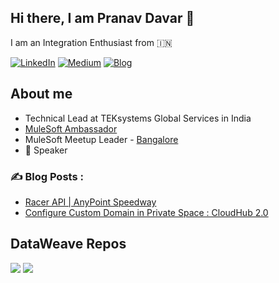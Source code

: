 ## Hi there, I am Pranav Davar 👋
I am an Integration Enthusiast from 🇮🇳

[![LinkedIn](https://img.shields.io/badge/Linkedin-%230077B5.svg?logo=linkedin&logoColor=white&style=for-the-badge)](https://www.linkedin.com/in/pranavdavar/)
[![Medium](https://img.shields.io/badge/Medium-black?logo=medium&logoColor=white&style=for-the-badge)](https://medium.com/@pranavdavar9)
[![Blog](https://img.shields.io/badge/decipherMiddleware-D50000?logo=blogger&logoColor=white&style=for-the-badge)](https://blog.deciphermiddleware.in/)

## About me
- Technical Lead at TEKsystems Global Services in India
- [MuleSoft Ambassador](https://www.mulesoft.com/community/ambassadors/)
- MuleSoft Meetup Leader - [Bangalore](https://meetups.mulesoft.com/bangalore/)
- 🔭 Speaker

### :writing_hand: Blog Posts :
- [Racer API | AnyPoint Speedway](https://blog.deciphermiddleware.in/2024/03/racer-api-anypoint-speedway.html)
- [Configure Custom Domain in Private Space : CloudHub 2.0](https://blog.deciphermiddleware.in/2023/09/configure-custom-domain-in-private.html)

## DataWeave Repos

[![](https://github-readme-stats.vercel.app/api/pin/?username=pranav-davar&repo=advent-of-code-2024-dw&theme=default_repocard)](https://github.com/pranav-davar/advent-of-code-2024-dw)
[![](https://github-readme-stats.vercel.app/api/pin/?username=pranav-davar&repo=project-euler-dw&theme=default_repocard)](https://github.com/pranav-davar/project-euler-dw)
<!--
**pranav-davar/pranav-davar** is a ✨ _special_ ✨ repository because its `README.md` (this file) appears on your GitHub profile.

Here are some ideas to get you started:

- 🔭 I’m currently working on ...
- 🌱 I’m currently learning ...
- 👯 I’m looking to collaborate on ...
- 🤔 I’m looking for help with ...
- 💬 Ask me about ...
- 📫 How to reach me: ...
- 😄 Pronouns: ...
- ⚡ Fun fact: ...
-->
